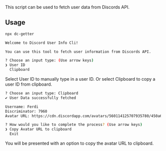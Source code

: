 This script can be used to fetch user data from Discords API.


## Usage

```bash
npx dc-getter
```
```bash
Welcome to Discord User Info Cli!

You can use this tool to fetch user information from Discords API.

? Choose an input type: (Use arrow keys)
❯ User ID 
  Clipboard 
```

Select User ID to manually type in a user ID.
Or select Clipboard to copy a user ID from clipboard.

```bash
? Choose an input type: Clipboard
✔ User Data successfully fetched

Username: Ferdi
Discriminator: 7960
Avatar URL: https://cdn.discordapp.com/avatars/560114125707935780/450a6f652937f5ef5569d4694a63135c.png

? How would you like to complete the process? (Use arrow keys)
❯ Copy Avatar URL to clipboard 
  Exit 
```

You will be presented with an option to copy the avatar URL to clipboard.
